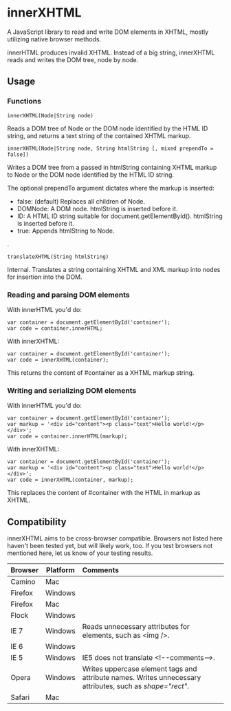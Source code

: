 # innerXHTML

A JavaScript library to read and write DOM elements in XHTML, mostly utilizing native browser methods.

innerHTML produces invalid XHTML.  Instead of a big string, innerXHTML reads and writes the DOM tree, node by node.

## Usage

### Functions

    innerXHTML(Node|String node)

Reads a DOM tree of Node or the DOM node identified by the HTML ID string, and returns a text string of the contained XHTML markup.

    innerXHTML(Node|String node, String htmlString [, mixed prependTo = false])

Writes a DOM tree from a passed in htmlString containing XHTML markup to Node or the DOM node identified by the HTML ID string.

The optional prependTo argument dictates where the markup is inserted:

- false: (default) Replaces all children of Node.
- DOMNode: A DOM node. htmlString is inserted before it.
- ID: A HTML ID string suitable for document.getElementById(). htmlString is inserted before it.
- true: Appends htmlString to Node.

.

    translateXHTML(String htmlString)

Internal. Translates a string containing XHTML and XML markup into nodes for insertion into the DOM.

### Reading and parsing DOM elements

With innerHTML you'd do:

    var container = document.getElementById('container');
    var code = container.innerHTML;

With innerXHTML:

    var container = document.getElementById('container');
    var code = innerXHTML(container);

This returns the content of #container as a XHTML markup string.

### Writing and serializing DOM elements

With innerHTML you'd do:

    var container = document.getElementById('container');
    var markup = '<div id="content"><p class="text">Hello world!</p></div>';
    var code = container.innerHTML(markup);

With innerXHTML:

    var container = document.getElementById('container');
    var markup = '<div id="content"><p class="text">Hello world!</p></div>';
    var code = innerXHTML(container, markup);

This replaces the content of #container with the HTML in markup as XHTML.

## Compatibility

innerXHTML aims to be cross-browser compatible.  Browsers not listed here haven't been tested yet, but will likely work, too.  If you test browsers not mentioned here, let us know of your testing results.

<table id="compat">
<thead>
<tr><th>Browser</th>  <th>Platform</th> <th align="left">Comments</th></tr>
</thead>
<tbody>
<tr><td>Camino</td>   <td>Mac</td>      <td></td></tr>
<tr><td>Firefox</td>  <td>Windows</td>  <td></td></tr>
<tr><td>Firefox</td>  <td>Mac</td>      <td></td></tr>
<tr><td>Flock</td>    <td>Windows</td>  <td></td></tr>
<tr><td>IE 7</td>     <td>Windows</td>  <td>Reads unnecessary attributes for elements, such as &lt;img /&gt;.</td></tr>
<tr><td>IE 6</td>     <td>Windows</td>  <td></td></tr>
<tr><td>IE 5</td>     <td>Windows</td>  <td>IE5 does not translate &lt;!--comments--&gt;.</td></tr>
<tr><td>Opera</td>    <td>Windows</td>  <td>Writes uppercase element tags and attribute names. Writes unnecessary attributes, such as <em>shape="rect"</em>.</td></tr>
<tr><td>Safari</td>   <td>Mac</td>      <td></td></tr>
</tbody>
</table>

